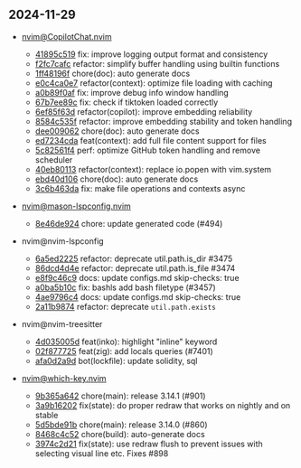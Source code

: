 ## 2024-11-29

* nvim@CopilotChat.nvim
  - [41895c519](https://github.com/CopilotC-Nvim/CopilotChat.nvim/commit/41895c519b239e661c80ade301de3be95eff6161) fix: improve logging output format and consistency
  - [f2fc7cafc](https://github.com/CopilotC-Nvim/CopilotChat.nvim/commit/f2fc7cafc54de58718ea8d769e457d864f013fb0) refactor: simplify buffer handling using builtin functions
  - [1ff48196f](https://github.com/CopilotC-Nvim/CopilotChat.nvim/commit/1ff48196f849af979e85c418d6ad5ded1740ad1c) chore(doc): auto generate docs
  - [e0c4ca0e7](https://github.com/CopilotC-Nvim/CopilotChat.nvim/commit/e0c4ca0e7e1801452586ba03662ec5ba61f4f55e) refactor(context): optimize file loading with caching
  - [a0b89f0af](https://github.com/CopilotC-Nvim/CopilotChat.nvim/commit/a0b89f0af331f813d2e0f9ea9accaeb5e831356c) fix: improve debug info window handling
  - [67b7ee89c](https://github.com/CopilotC-Nvim/CopilotChat.nvim/commit/67b7ee89c527d913c58738cffd9b21c9c8311acd) fix: check if tiktoken loaded correctly
  - [6ef85f63d](https://github.com/CopilotC-Nvim/CopilotChat.nvim/commit/6ef85f63dd3a27df47e3ef22dc94f09567bdbd87) refactor(copilot): improve embedding reliability
  - [8584c535f](https://github.com/CopilotC-Nvim/CopilotChat.nvim/commit/8584c535f4598314bb812f3a46262a096c160b87) refactor: improve embedding stability and token handling
  - [dee009062](https://github.com/CopilotC-Nvim/CopilotChat.nvim/commit/dee009062a5941d77285910570ac83f92209952b) chore(doc): auto generate docs
  - [ed7234cda](https://github.com/CopilotC-Nvim/CopilotChat.nvim/commit/ed7234cdab44c4b64c4ad4e6baa3b1ba987bc0ef) feat(context): add full file content support for files
  - [5c82561f4](https://github.com/CopilotC-Nvim/CopilotChat.nvim/commit/5c82561f46e0bc560fd4743974297ec021c75e61) perf: optimize GitHub token handling and remove scheduler
  - [40eb80113](https://github.com/CopilotC-Nvim/CopilotChat.nvim/commit/40eb8011373c78465c12b52d74b7dda24f1c8109) refactor(context): replace io.popen with vim.system
  - [ebd40d106](https://github.com/CopilotC-Nvim/CopilotChat.nvim/commit/ebd40d106da3433f9a50f14bb887a9d029898929) chore(doc): auto generate docs
  - [3c6b463da](https://github.com/CopilotC-Nvim/CopilotChat.nvim/commit/3c6b463da63ac0a098b9b671faf958f6413aa784) fix: make file operations and contexts async

* nvim@mason-lspconfig.nvim
  - [8e46de924](https://github.com/williamboman/mason-lspconfig.nvim/commit/8e46de9241d3997927af12196bd8faa0ed08c29a) chore: update generated code (#494)

* nvim@nvim-lspconfig
  - [6a5ed2225](https://github.com/neovim/nvim-lspconfig/commit/6a5ed22255bbe10104ff9b72c55ec2e233a8e571) refactor: deprecate util.path.is_dir #3475
  - [86dcd4d4e](https://github.com/neovim/nvim-lspconfig/commit/86dcd4d4ec014c5cb47033c52a54508acd503b97) refactor: deprecate util.path.is_file #3474
  - [e8f9c46c9](https://github.com/neovim/nvim-lspconfig/commit/e8f9c46c99e1901167a92ab13e2357158e5aabdb) docs: update configs.md skip-checks: true
  - [a0ba5b10c](https://github.com/neovim/nvim-lspconfig/commit/a0ba5b10ca7846bd523e24c52d73f723841d2405) fix: bashls add bash filetype (#3457)
  - [4ae9796c4](https://github.com/neovim/nvim-lspconfig/commit/4ae9796c4e95ca84ec77946a9f9089b8f1a3eec9) docs: update configs.md skip-checks: true
  - [2a11b9874](https://github.com/neovim/nvim-lspconfig/commit/2a11b98741d168790cf6fa6798e991b3f78bf314) refactor: deprecate `util.path.exists`

* nvim@nvim-treesitter
  - [4d035005d](https://github.com/nvim-treesitter/nvim-treesitter/commit/4d035005d338e4b1eb71a175bd44974e2f64740f) feat(inko): highlight "inline" keyword
  - [02f877725](https://github.com/nvim-treesitter/nvim-treesitter/commit/02f8777252fe089c9ea19aa8e19745b505512655) feat(zig): add locals queries (#7401)
  - [afa0d2a9d](https://github.com/nvim-treesitter/nvim-treesitter/commit/afa0d2a9d06fabd0e09ec7b45ee75a9ebadf7822) bot(lockfile): update solidity, sql

* nvim@which-key.nvim
  - [9b365a642](https://github.com/folke/which-key.nvim/commit/9b365a6428a9633e3eeb34dbef1b791511c54f70) chore(main): release 3.14.1 (#901)
  - [3a9b16202](https://github.com/folke/which-key.nvim/commit/3a9b162026a4ad4b9ee7b09009b8bbe69ba19520) fix(state): do proper redraw that works on nightly and on stable
  - [5d5bde91b](https://github.com/folke/which-key.nvim/commit/5d5bde91bd4af712d22c5fc44d48594d57b581b5) chore(main): release 3.14.0 (#860)
  - [8468c4c52](https://github.com/folke/which-key.nvim/commit/8468c4c52efd975ce7cb8443f134b7c30163db19) chore(build): auto-generate docs
  - [3974c2d21](https://github.com/folke/which-key.nvim/commit/3974c2d21b117236ec4f5be4e61a9e4f02aa4c46) fix(state): use redraw flush to prevent issues with selecting visual line etc. Fixes #898